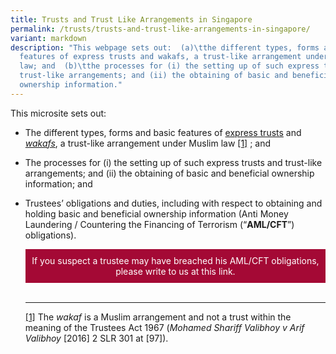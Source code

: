 ```yaml
---
title: Trusts and Trust Like Arrangements in Singapore
permalink: /trusts/trusts-and-trust-like-arrangements-in-singapore/
variant: markdown
description: "This webpage sets out:  (a)\tthe different types, forms and basic
  features of express trusts and wakafs, a trust-like arrangement under Muslim
  law; and  (b)\tthe processes for (i) the setting up of such express trusts and
  trust-like arrangements; and (ii) the obtaining of basic and beneficial
  ownership information."
---
```

<p>This microsite sets out:</p>
<ul data-tight="true" class="tight">
<li>
<p>The different types, forms and basic features of <a href="https://www.mlaw.gov.sg/trusts/express-trusts/" rel="noopener noreferrer nofollow" target="_blank">express trusts</a> and <em><a href="https://www.mlaw.gov.sg/trusts/wakafs/" rel="noopener noreferrer nofollow" target="_blank">wakafs</a></em>,
a trust-like arrangement under Muslim law <a href="#_ftn1" rel="noopener noreferrer nofollow" target="_blank">[1]</a> ; and</p>
<p></p>
<p></p>
</li>
<li>
<p>The processes for (i) the setting up of such express trusts and trust-like
arrangements; and (ii) the obtaining of basic and beneficial ownership
information; and</p>
<p></p>
</li>
<li>
<p>Trustees’ obligations and duties, including with respect to obtaining
and holding basic and beneficial ownership information (Anti Money Laundering
/ Countering the Financing of Terrorism (“<strong>AML/CFT</strong>”) obligations).</p>
<p></p>
<p></p>
	
<a href="https://eservices.mlaw.gov.sg/enquiry/" style="display:inline-block;padding:10px;color:#fff;background:#a40935;text-decoration:none;text-align:center">If you suspect a trustee may have breached his AML/CFT obligations, please write to us at this link.</a><br><br>
	
<hr>
<p></p>
<p><a href="#_ftnref1" rel="noopener noreferrer nofollow" target="_blank">[1]</a> The <em>wakaf </em>is
a Muslim arrangement and not a trust within the meaning of the Trustees
Act 1967 (<em>Mohamed Shariff Valibhoy v Arif Valibhoy </em>[2016] 2 SLR
301 at [97]).&nbsp;</p>
<p></p>
<p></p>
</li>
</ul>
<p></p>